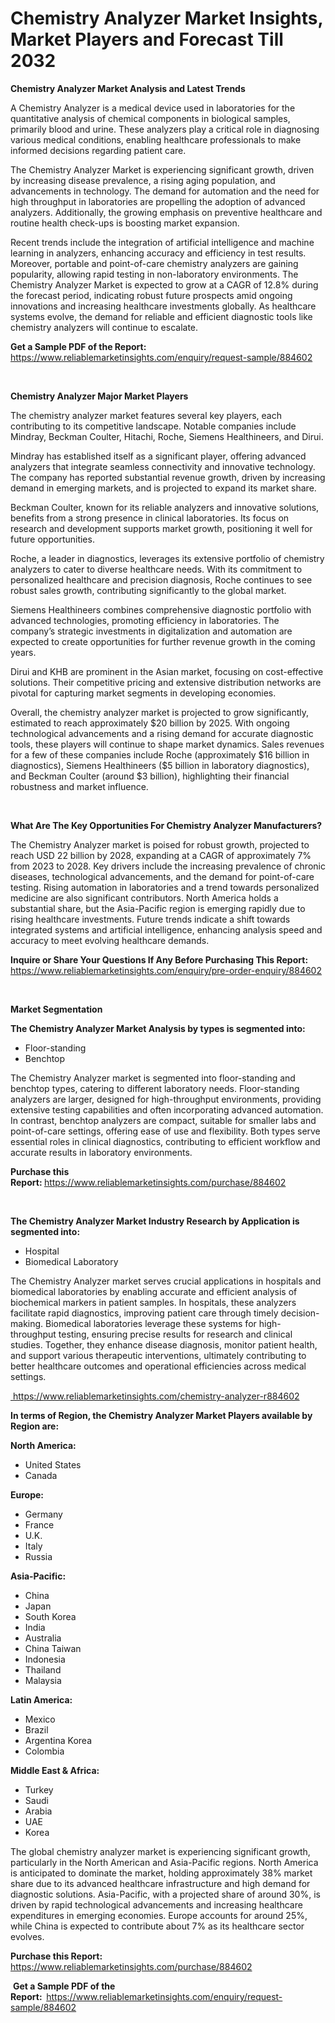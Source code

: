 <p><h1>Chemistry Analyzer Market Insights, Market Players and Forecast Till 2032</h1></p><p><strong>Chemistry Analyzer Market Analysis and Latest Trends</strong></p>
<p><p>A Chemistry Analyzer is a medical device used in laboratories for the quantitative analysis of chemical components in biological samples, primarily blood and urine. These analyzers play a critical role in diagnosing various medical conditions, enabling healthcare professionals to make informed decisions regarding patient care.</p><p>The Chemistry Analyzer Market is experiencing significant growth, driven by increasing disease prevalence, a rising aging population, and advancements in technology. The demand for automation and the need for high throughput in laboratories are propelling the adoption of advanced analyzers. Additionally, the growing emphasis on preventive healthcare and routine health check-ups is boosting market expansion.</p><p>Recent trends include the integration of artificial intelligence and machine learning in analyzers, enhancing accuracy and efficiency in test results. Moreover, portable and point-of-care chemistry analyzers are gaining popularity, allowing rapid testing in non-laboratory environments. The Chemistry Analyzer Market is expected to grow at a CAGR of 12.8% during the forecast period, indicating robust future prospects amid ongoing innovations and increasing healthcare investments globally. As healthcare systems evolve, the demand for reliable and efficient diagnostic tools like chemistry analyzers will continue to escalate.</p></p>
<p><strong>Get a Sample PDF of the Report:&nbsp;</strong> <a href="https://www.reliablemarketinsights.com/enquiry/request-sample/884602?utm_campaign=3065&utm_medium=2&utm_source=Github&utm_content=ia&utm_term=13042025&utm_id=chemistry-analyzer">https://www.reliablemarketinsights.com/enquiry/request-sample/884602</a></p>
<p>&nbsp;</p>
<p><strong>Chemistry Analyzer Major Market Players</strong></p>
<p><p>The chemistry analyzer market features several key players, each contributing to its competitive landscape. Notable companies include Mindray, Beckman Coulter, Hitachi, Roche, Siemens Healthineers, and Dirui. </p><p>Mindray has established itself as a significant player, offering advanced analyzers that integrate seamless connectivity and innovative technology. The company has reported substantial revenue growth, driven by increasing demand in emerging markets, and is projected to expand its market share.</p><p>Beckman Coulter, known for its reliable analyzers and innovative solutions, benefits from a strong presence in clinical laboratories. Its focus on research and development supports market growth, positioning it well for future opportunities.</p><p>Roche, a leader in diagnostics, leverages its extensive portfolio of chemistry analyzers to cater to diverse healthcare needs. With its commitment to personalized healthcare and precision diagnosis, Roche continues to see robust sales growth, contributing significantly to the global market.</p><p>Siemens Healthineers combines comprehensive diagnostic portfolio with advanced technologies, promoting efficiency in laboratories. The company’s strategic investments in digitalization and automation are expected to create opportunities for further revenue growth in the coming years.</p><p>Dirui and KHB are prominent in the Asian market, focusing on cost-effective solutions. Their competitive pricing and extensive distribution networks are pivotal for capturing market segments in developing economies.</p><p>Overall, the chemistry analyzer market is projected to grow significantly, estimated to reach approximately $20 billion by 2025. With ongoing technological advancements and a rising demand for accurate diagnostic tools, these players will continue to shape market dynamics. Sales revenues for a few of these companies include Roche (approximately $16 billion in diagnostics), Siemens Healthineers ($5 billion in laboratory diagnostics), and Beckman Coulter (around $3 billion), highlighting their financial robustness and market influence.</p></p>
<p>&nbsp;</p>
<p><strong>What Are The Key Opportunities For Chemistry Analyzer Manufacturers?</strong></p>
<p><p>The Chemistry Analyzer market is poised for robust growth, projected to reach USD 22 billion by 2028, expanding at a CAGR of approximately 7% from 2023 to 2028. Key drivers include the increasing prevalence of chronic diseases, technological advancements, and the demand for point-of-care testing. Rising automation in laboratories and a trend towards personalized medicine are also significant contributors. North America holds a substantial share, but the Asia-Pacific region is emerging rapidly due to rising healthcare investments. Future trends indicate a shift towards integrated systems and artificial intelligence, enhancing analysis speed and accuracy to meet evolving healthcare demands.</p></p>
<p><strong>Inquire or Share Your Questions If Any Before Purchasing This Report:</strong> <a href="https://www.reliablemarketinsights.com/enquiry/pre-order-enquiry/884602?utm_campaign=3065&utm_medium=2&utm_source=Github&utm_content=ia&utm_term=13042025&utm_id=chemistry-analyzer">https://www.reliablemarketinsights.com/enquiry/pre-order-enquiry/884602</a></p>
<p>&nbsp;</p>
<p><strong>Market Segmentation</strong></p>
<p><strong>The Chemistry Analyzer Market Analysis by types is segmented into:</strong></p>
<p><ul><li>Floor-standing</li><li>Benchtop</li></ul></p>
<p><p>The Chemistry Analyzer market is segmented into floor-standing and benchtop types, catering to different laboratory needs. Floor-standing analyzers are larger, designed for high-throughput environments, providing extensive testing capabilities and often incorporating advanced automation. In contrast, benchtop analyzers are compact, suitable for smaller labs and point-of-care settings, offering ease of use and flexibility. Both types serve essential roles in clinical diagnostics, contributing to efficient workflow and accurate results in laboratory environments.</p></p>
<p><strong>Purchase this Report:&nbsp;</strong><a href="https://www.reliablemarketinsights.com/purchase/884602?utm_campaign=3065&utm_medium=2&utm_source=Github&utm_content=ia&utm_term=13042025&utm_id=chemistry-analyzer">https://www.reliablemarketinsights.com/purchase/884602</a></p>
<p>&nbsp;</p>
<p><strong>The Chemistry Analyzer Market Industry Research by Application is segmented into:</strong></p>
<p><ul><li>Hospital</li><li>Biomedical Laboratory</li></ul></p>
<p><p>The Chemistry Analyzer market serves crucial applications in hospitals and biomedical laboratories by enabling accurate and efficient analysis of biochemical markers in patient samples. In hospitals, these analyzers facilitate rapid diagnostics, improving patient care through timely decision-making. Biomedical laboratories leverage these systems for high-throughput testing, ensuring precise results for research and clinical studies. Together, they enhance disease diagnosis, monitor patient health, and support various therapeutic interventions, ultimately contributing to better healthcare outcomes and operational efficiencies across medical settings.</p></p>
<p><a href="https://www.reliablemarketinsights.com/chemistry-analyzer-r884602?utm_campaign=3065&utm_medium=2&utm_source=Github&utm_content=ia&utm_term=13042025&utm_id=chemistry-analyzer">&nbsp;https://www.reliablemarketinsights.com/chemistry-analyzer-r884602</a></p>
<p><strong>In terms of Region, the Chemistry Analyzer Market Players available by Region are:</strong></p>
<p>
    <p> <strong> North America: </strong>
        <ul>
            <li>United States</li>
            <li>Canada</li>
        </ul>
        </p> 
    <p> <strong> Europe: </strong>
        <ul>
            <li>Germany</li>
            <li>France</li>
            <li>U.K.</li>
            <li>Italy</li>
            <li>Russia</li>
        </ul>
        </p> 
    <p> <strong> Asia-Pacific: </strong>
        <ul>
            <li>China</li>
            <li>Japan</li>
            <li>South Korea</li>
            <li>India</li>
            <li>Australia</li>
            <li>China Taiwan</li>
            <li>Indonesia</li>
            <li>Thailand</li>
            <li>Malaysia</li>
        </ul>
        </p> 
    <p> <strong> Latin America: </strong>
        <ul>
            <li>Mexico</li>
            <li>Brazil</li>
            <li>Argentina Korea</li>
            <li>Colombia</li>
        </ul>
        </p> 
    <p> <strong> Middle East & Africa: </strong>
        <ul>
            <li>Turkey</li>
            <li>Saudi</li>
            <li>Arabia</li>
            <li>UAE</li>
            <li>Korea</li>
        </ul>
    </p>
    </p>
<p><p>The global chemistry analyzer market is experiencing significant growth, particularly in the North American and Asia-Pacific regions. North America is anticipated to dominate the market, holding approximately 38% market share due to its advanced healthcare infrastructure and high demand for diagnostic solutions. Asia-Pacific, with a projected share of around 30%, is driven by rapid technological advancements and increasing healthcare expenditures in emerging economies. Europe accounts for around 25%, while China is expected to contribute about 7% as its healthcare sector evolves.</p></p>
<p><strong>Purchase this Report: </strong><a href="https://www.reliablemarketinsights.com/purchase/884602?utm_campaign=3065&utm_medium=2&utm_source=Github&utm_content=ia&utm_term=13042025&utm_id=chemistry-analyzer">https://www.reliablemarketinsights.com/purchase/884602</a></p>
<p>&nbsp;<strong>Get a Sample PDF of the Report:&nbsp;&nbsp;</strong><a href="https://www.reliablemarketinsights.com/enquiry/request-sample/884602?utm_campaign=3065&utm_medium=2&utm_source=Github&utm_content=ia&utm_term=13042025&utm_id=chemistry-analyzer">https://www.reliablemarketinsights.com/enquiry/request-sample/884602</a></p>
<p><strong></strong></p>
<p><p></p><p></p><p></p></p>